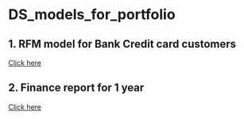 # DS_models_for_portfolio

## 1. RFM model for Bank Credit card customers
[Click here](https://colab.research.google.com/drive/1-F7bv5cEA0jH54go-X-bPm23B1a6grfW?usp=sharing)

## 2. Finance report for 1 year
[Click here]([https://colab.research.google.com/drive/1-F7bv5cEA0jH54go-X-bPm23B1a6grfW?usp=sharing](https://colab.research.google.com/drive/1gwgxGMecy_Q62CjgzmoGQv_Uba_gG9tt?usp=sharing))
